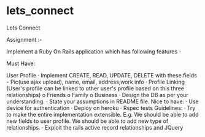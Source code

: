 lets_connect
============

Lets Connect

Assignment :-
 
Implement a Ruby On Rails application which has following features - 
 
Must Have: 
 
User Profile 
·  Implement CREATE, READ, UPDATE, DELETE with these fields - Pic(use ajax upload), name, email, address,work info
·  Profile Linking (User's profile can be linked to other user's profile based on this three relationships)
o Friends 
o Family
o Business
·  Design the DB as per your understanding. 
·  State your assumptions in README file.
Nice to have:
·  Use device for authentication
·  Deploy on heroku
·  Rspec tests
Guidelines:
·  Try to make the entire implementation extensible. E.g. We should be able to add new fields to user profile. We should be able to add new type of relationships. 
·  Exploit the rails active record relationships and JQuery
